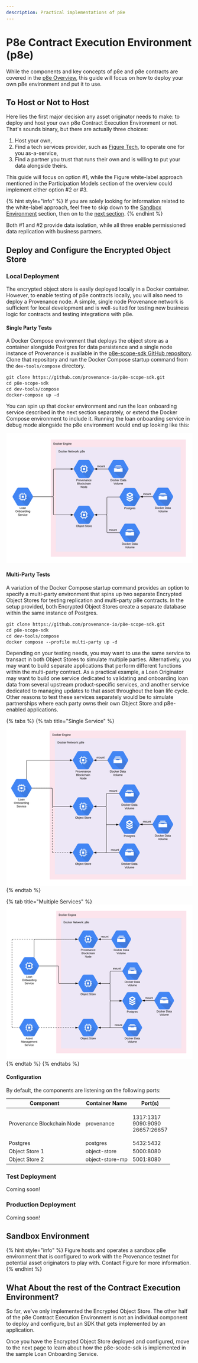 ```yaml
---
description: Practical implementations of p8e
---
```


# P8e Contract Execution Environment (p8e)

While the components and key concepts of p8e and p8e contracts are covered in the [p8e Overview](https://docs.provenance.io/p8e/overview), this guide will focus on how to deploy your own p8e environment and put it to use.

## To Host or Not to Host

Here lies the first major decision any asset originator needs to make: to deploy and host your own p8e Contract Execution Environment or not. That's sounds binary, but there are actually three choices:

1. Host your own,
2. Find a tech services provider, such as [Figure Tech](https://www.figure.tech), to operate one for you as-a-service,
3. Find a partner you trust that runs their own and is willing to put your data alongside theirs.

This guide will focus on option #1, while the Figure white-label approach mentioned in the Participation Models section of the overview could implement either option #2 or #3.

{% hint style="info" %}
If you are solely looking for information related to the white-label approach, feel free to skip down to the [Sandbox Environment](p8e-contract-execution-environment-p8e.md#sandbox-environment) section, then on to the [next section](loan-onboarding-service/).
{% endhint %}

Both #1 and #2 provide data isolation, while all three enable permissioned data replication with business partners.

## Deploy and Configure the Encrypted Object Store

### Local Deployment

The encrypted object store is easily deployed locally in a Docker container. However, to enable testing of p8e contracts locally, you will also need to deploy a Provenance node. A simple, single node Provenance network is sufficient for local development and is well-suited for testing new business logic for contracts and testing integrations with p8e.

#### Single Party Tests

A Docker Compose environment that deploys the object store as a container alongside Postgres for data persistence and a single node instance of Provenance is available in the [p8e-scope-sdk GitHub repository](https://github.com/provenance-io/p8e-scope-sdk/tree/main/dev-tools/compose). Clone that repository and run the Docker Compose startup command from the `dev-tools/compose` directory.

```
git clone https://github.com/provenance-io/p8e-scope-sdk.git
cd p8e-scope-sdk
cd dev-tools/compose
docker-compose up -d
```

You can spin up that docker environment and run the loan onboarding service described in the next section separately, or extend the Docker Compose environment to include it. Running the loan onboarding service in debug mode alongside the p8e environment would end up looking like this:

![Single Object Store Local Testing Environment](<../../.gitbook/assets/Post Close - Local Env.png>)

#### Multi-Party Tests

A variation of the Docker Compose startup command provides an option to specify a multi-party environment that spins up two separate Encrypted Object Stores for testing replication and multi-party p8e contracts. In the setup provided, both Encrypted Object Stores create a separate database within the same instance of Postgres.

```
git clone https://github.com/provenance-io/p8e-scope-sdk.git
cd p8e-scope-sdk
cd dev-tools/compose
docker compose --profile multi-party up -d
```

Depending on your testing needs, you may want to use the same service to transact in both Object Stores to simulate multiple parties. Alternatively, you may want to build separate applications that perform different functions within the multi-party contract. As a practical example, a Loan Originator may want to build one service dedicated to validating and onboarding loan data from several upstream product-specific services, and another service dedicated to managing updates to that asset throughout the loan life cycle. Other reasons to test these services separately would be to simulate partnerships where each party owns their own Object Store and p8e-enabled applications.

{% tabs %}
{% tab title="Single Service" %}
![A single service transacting with unique object stores to execute either multi-party contracts or a series of contracts](<../../.gitbook/assets/Post Close - Local Env - MP1.png>)
{% endtab %}

{% tab title="Multiple Services" %}
![Multiple services transacting with unique object stores to execute either multi-party contracts or a series of contracts](<../../.gitbook/assets/Post Close - Local Env - MP2.png>)
{% endtab %}
{% endtabs %}

#### Configuration

By default, the components are listening on the following ports:

| Component                  | Container Name  | Port(s)                                      |
| -------------------------- | --------------- | -------------------------------------------- |
| Provenance Blockchain Node | provenance      | <p>1317:1317<br>9090:9090<br>26657:26657</p> |
| Postgres                   | postgres        | 5432:5432                                    |
| Object Store 1             | object-store    | 5000:8080                                    |
| Object Store 2             | object-store-mp | 5001:8080                                    |

### Test Deployment

Coming soon!

### Production Deployment

Coming soon!

## Sandbox Environment

{% hint style="info" %}
Figure hosts and operates a sandbox p8e environment that is configured to work with the Provenance testnet for potential asset originators to play with. Contact Figure for more information.
{% endhint %}

## What About the rest of the Contract Execution Environment?

So far, we've only implemented the Encrypted Object Store. The other half of the p8e Contract Execution Environment is not an individual component to deploy and configure, but an SDK that gets implemented by an application.

Once you have the Encrypted Object Store deployed and configured, move to the next page to learn about how the p8e-scode-sdk is implemented in the sample Loan Onboarding Service.
